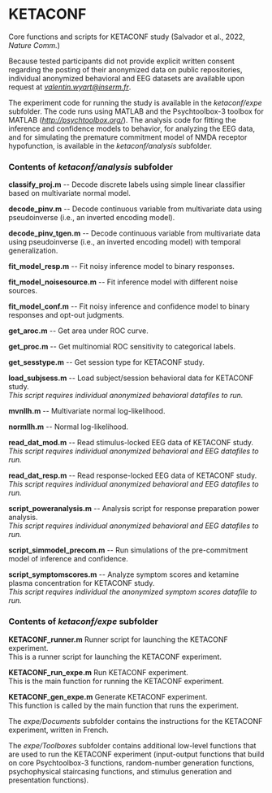 # KETACONF
Core functions and scripts for KETACONF study (Salvador et al., 2022, *Nature Comm.*)

Because tested participants did not provide explicit written consent regarding the posting of their anonymized data on public repositories, individual anonymized behavioral and EEG datasets are available upon request at *valentin.wyart@inserm.fr*.

The experiment code for running the study is available in the *ketaconf/expe* subfolder. The code runs using MATLAB and the Psychtoolbox-3 toolbox for MATLAB (*http://psychtoolbox.org/*). The analysis code for fitting the inference and confidence models to behavior, for analyzing the EEG data, and for simulating the premature commitment model of NMDA receptor hypofunction, is available in the *ketaconf/analysis* subfolder.

### Contents of *ketaconf/analysis* subfolder

**classify_proj.m** -- Decode discrete labels using simple linear classifier based on multivariate normal model.

**decode_pinv.m** -- Decode continuous variable from multivariate data using pseudoinverse (i.e., an inverted encoding model).

**decode_pinv_tgen.m** -- Decode continuous variable from multivariate data using pseudoinverse (i.e., an inverted encoding model) with temporal generalization.

**fit_model_resp.m** -- Fit noisy inference model to binary responses.

**fit_model_noisesource.m** -- Fit inference model with different noise sources.

**fit_model_conf.m** -- Fit noisy inference and confidence model to binary responses and opt-out judgments.

**get_aroc.m** -- Get area under ROC curve.

**get_proc.m** -- Get multinomial ROC sensitivity to categorical labels.

**get_sesstype.m** -- Get session type for KETACONF study.

**load_subjsess.m** -- Load subject/session behavioral data for KETACONF study. <br />
*This script requires individual anonymized behavioral datafiles to run.*

**mvnllh.m** -- Multivariate normal log-likelihood.

**normllh.m** -- Normal log-likelihood.

**read_dat_mod.m** -- Read stimulus-locked EEG data of KETACONF study. <br />
*This script requires individual anonymized behavioral and EEG datafiles to run.*

**read_dat_resp.m** -- Read response-locked EEG data of KETACONF study. <br />
*This script requires individual anonymized behavioral and EEG datafiles to run.*

**script_poweranalysis.m** -- Analysis script for response preparation power analysis. <br />
*This script requires individual anonymized behavioral and EEG datafiles to run.*

**script_simmodel_precom.m** -- Run simulations of the pre-commitment model of inference and confidence.

**script_symptomscores.m** -- Analyze symptom scores and ketamine plasma concentration for KETACONF study. <br />
*This script requires individual the anonymized symptom scores datafile to run.*

### Contents of *ketaconf/expe* subfolder

**KETACONF_runner.m** Runner script for launching the KETACONF experiment. <br />
This is a runner script for launching the KETACONF experiment.

**KETACONF_run_expe.m** Run KETACONF experiment. <br />
This is the main function for running the KETACONF experiment.

**KETACONF_gen_expe.m** Generate KETACONF experiment. <br />
This function is called by the main function that runs the experiment.

The *expe/Documents* subfolder contains the instructions for the KETACONF experiment, written in French.

The *expe/Toolboxes* subfolder contains additional low-level functions that are used to run the KETACONF experiment (input-output functions that build on core Psychtoolbox-3 functions, random-number generation functions, psychophysical staircasing functions, and stimulus generation and presentation functions).
